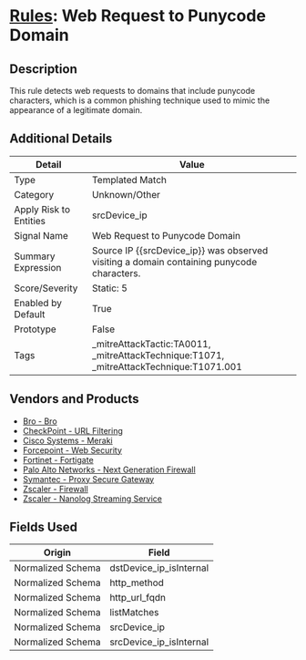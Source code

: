 # [Rules](README.md): Web Request to Punycode Domain

## Description
This rule detects web requests to domains that include punycode characters, which is a common phishing technique used to mimic the appearance of a legitimate domain.

## Additional Details
|Detail|Value|
|----|----|
|Type|Templated Match|
|Category|Unknown/Other|
|Apply Risk to Entities|srcDevice_ip|
|Signal Name|Web Request to Punycode Domain|
|Summary Expression|Source IP {{srcDevice_ip}}  was observed visiting a domain containing punycode characters.|
|Score/Severity|Static: 5|
|Enabled by Default|True|
|Prototype|False|
|Tags|_mitreAttackTactic:TA0011, _mitreAttackTechnique:T1071, _mitreAttackTechnique:T1071.001|
## Vendors and Products
- [Bro - Bro](../products/37C866BF-72E1-470A-9072-EDB908F56951.md)
- [CheckPoint - URL Filtering](../products/2a678bcd-898e-43cd-ab3f-91feb0602a18.md)
- [Cisco Systems - Meraki](../products/724c9add-8cd9-4013-b9e1-a907b96da426.md)
- [Forcepoint - Web Security](../products/e90edc67-68d4-4d67-82f6-4524f94b59bb.md)
- [Fortinet - Fortigate](../products/c57e2c85-4fc1-4fb7-8fa1-dbc5235231ad.md)
- [Palo Alto Networks - Next Generation Firewall](../products/46f5fa2c-1a62-4692-82ad-ed87800a0adb.md)
- [Symantec - Proxy Secure Gateway](../products/991a55cf-8c5a-49ba-ae72-6f64a002bacf.md)
- [Zscaler - Firewall](../products/9e0641a7-22ce-4ac8-8113-ee48b368ac3d.md)
- [Zscaler - Nanolog Streaming Service](../products/6299d728-14f7-455e-85c5-ea8ec65a654a.md)


## Fields Used

|Origin|Field|
|----|----|
|Normalized Schema|dstDevice_ip_isInternal|
|Normalized Schema|http_method|
|Normalized Schema|http_url_fqdn|
|Normalized Schema|listMatches|
|Normalized Schema|srcDevice_ip|
|Normalized Schema|srcDevice_ip_isInternal|


